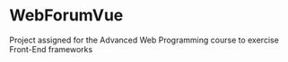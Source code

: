 # WebForumVue
Project assigned for the Advanced Web Programming course to exercise  Front-End frameworks
